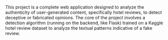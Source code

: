 This project is a complete web application designed to analyze the authenticity of user-generated content, specifically hotel reviews, to detect deceptive or fabricated opinions. The core of the project involves a detection algorithm (running on the backend, like Flask) trained on a Kaggle hotel review dataset to analyze the textual patterns indicative of a fake review.
